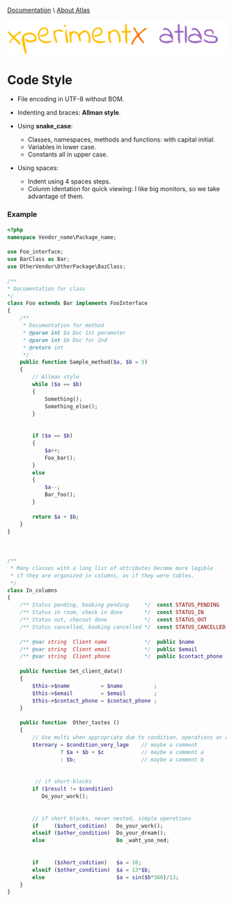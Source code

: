 [Documentation](README.md) 
\ [About Atlas](About.md)

![xperimentx atlas](images/atlas.png) 

# Code Style

* File encoding in UTF-8 without BOM.

* Indenting and braces: **Allman style**.

* Using **snake_case**:
  * Classes, namespaces, methods and functions: with capital initial.
  * Variables in lower case.
  * Constants all in upper case.

* Using spaces: 
  * Indent using 4 spaces steps.  
  * Colunm identation for quick viewing:  I like big monitors, so we take advantage of them.

### Example


~~~php
<?php
namespace Vendor_name\Package_name;

use Foo_interface;
use BarClass as Bar;
use OtherVendor\OtherPackage\BazClass;

/**
* Documentation for class
*/
class Foo extends Bar implements FooInterface
{
    /**
     * Documentation for method
     * @param int $a Doc 1st parameter
     * @param int $b Doc for 2nd
     * @return int
     */
    public function Sample_method($a, $b = 5)
    {
        // Allman style
        while ($a == $b)
        {
            Something();
            Something_else();
        }


        if ($a == $b) 
        {
            $a++;
            Foo_bar();
        } 
        else 
        {
            $a--;
            Bar_foo();
        }

        return $a + $b;
    }
}
 


/**
 * Many classes with a long list of attributes become more legible 
 * if they are organized in columns, as if they were tables.
 */
class In_columns
{     
    /** Status pending, booking pending     */  const STATUS_PENDING    = 10;  
    /** Status in room, check in done       */  const STATUS_IN         = 20;    
    /** Status out, checout done            */  const STATUS_OUT        = 30;
    /** Status cancelled, booking cancelled */  const STATUS_CANCELLED  = 90;

    /** @var string  Client name            */  public $name            = NULL;
    /** @var string  Client email           */  public $email           = NULL;
    /** @var string  Client phone           */  public $contact_phone   = NULL;

    public function Set_client_data()    
    {
        $this->$name          = $name          ;           
        $this->$email         = $email         ;
        $this->$contact_phone = $contact_phone ;
    }

    public function  Other_tastes ()
    {
        // Use multi when appropriate due to condition, operations or comments
        $ternary = $condition_very_lage    // maybe a comment
                 ? $a + $b + $c            // maybe a comment a
                 : $b;                     // maybe a comment b 


         // if short-blocks
        if ($result != $condition)
           Do_your_work(); 


        // if short blocks, never nested, simple operetions
        if     ($short_codition)   Do_your_work(); 
        elseif ($other_condition)  Do_your_dream();  
        else                       Do _waht_yoo_ned;                              

         
        if     ($short_codition)   $a = 10; 
        elseif ($other_condition)  $a = 13*$b;  
        else                       $a = sin($b*360)/13; 
    }
}    
~~~

